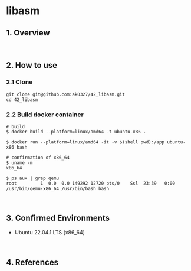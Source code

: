 # libasm
## 1. Overview


<br>

## 2. How to use
### 2.1 Clone
```shell
git clone git@github.com:ak0327/42_libasm.git
cd 42_libasm
```

### 2.2 Build docker container
```shell
# build
$ docker build --platform=linux/amd64 -t ubuntu-x86 .

$ docker run --platform=linux/amd64 -it -v $(shell pwd):/app ubuntu-x86 bash

# confirmation of x86_64
$ uname -m
x86_64

$ ps aux | grep qemu
root         1  0.0  0.0 149292 12720 pts/0    Ssl  23:39   0:00 /usr/bin/qemu-x86_64 /usr/bin/bash bash
```

<br>

## 3. Confirmed Environments
* Ubuntu 22.04.1 LTS (x86_64)

<br>

## 4. References
